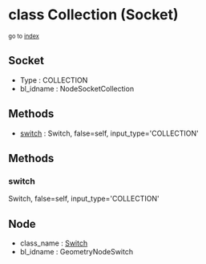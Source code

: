 # class Collection (Socket)

<sub>go to [index](/docs/index.md)</sub>

Socket
------
 - Type : COLLECTION
 - bl_idname : NodeSocketCollection

Methods
-------
 - [switch](#switch) : Switch, false=self, input_type='COLLECTION'

## Methods

### switch

Switch, false=self, input_type='COLLECTION'

Node
----
 - class_name : [Switch](/docs/classes/Switch.md)
 - bl_idname : GeometryNodeSwitch
